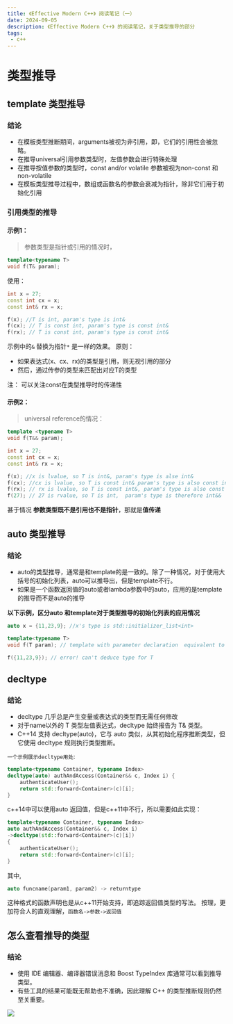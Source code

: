 ```yaml
---
title: 《Effective Modern C++》 阅读笔记（一）
date: 2024-09-05
description: 《Effective Modern C++》 的阅读笔记，关于类型推导的部分
tags:
 - c++
---
```


# 类型推导

## template 类型推导

### 结论
- 在模板类型推断期间，arguments被视为非引用，即，它们的引用性会被忽略。
- 在推导universal引用参数类型时，左值参数会进行特殊处理
- 在推导按值参数的类型时，const and/or volatile 参数被视为non-const 和 non-volatile
- 在模板类型推导过程中，数组或函数名的参数会衰减为指针，除非它们用于初始化引用

### 引用类型的推导
#### 示例1：
> 参数类型是指针或引用的情况时，
```c++
template<typename T> 
void f(T& param);
```
使用：
```c++
int x = 27; 
const int cx = x; 
const int& rx = x;

f(x); //T is int, param's type is int& 
f(cx); // T is const int, param's type is const int& 
f(rx); // T is const int, param's type is const int&
```

示例中的`&` 替换为指针`*` 是一样的效果。
原则：
- 如果表达式(x、cx、rx)的类型是引用，则无视引用的部分
- 然后，通过传参的类型来匹配出对应T的类型

注：  可以关注const在类型推导时的传递性

#### 示例2：
> universal reference的情况：
```c++
template <typename T> 
void f(T&& param); 

int x = 27; 
const int cx = x; 
const int& rx = x;

f(x); //x is lvalue, so T is int&, param's type is alse int& 
f(cx); //cx is lvalue, so T is const int& param's type is also const int& 
f(rx); // rx is lvalue, so T is const int&, param's type is also const int& 
f(27); // 27 is rvalue, so T is int,  param's type is therefore int&&
```

甚于情况 **参数类型既不是引用也不是指针**，那就是**值传递**


## auto 类型推导

### 结论
- auto的类型推导，通常是和template的是一致的。除了一种情况，对于使用大括号的初始化列表，auto可以推导出，但是template不行。
- 如果是一个函数返回值的auto或者lambda参数中的auto，应用的是template的推导而不是auto的推导

**以下示例，区分auto 和template对于类型推导的初始化列表的应用情况**
```c++
auto x = {11,23,9}; //x's type is std::initializer_list<int> 

template<typename T> 
void f(T param); // template with parameter declaration  equivalent to x's declaration 

f({11,23,9}); // error! can't deduce type for T
```



## decltype
### 结论
- decltype 几乎总是产生变量或表达式的类型而无需任何修改
- 对于name以外的 T 类型左值表达式，decltype 始终报告为 T& 类型。
- C++14 支持 decltype(auto)，它与 ​​auto 类似，从其初始化程序推断类型，但它使用 decltype 规则执行类型推断。

`一个示例展示decltype用处`:
```c++
template<typename Container, typename Index> 
decltype(auto) authAndAccess(Container&& c, Index i) { 
	authenticateUser(); 
	return std::forward<Container>(c)[i]; 
}
```
c++14中可以使用auto 返回值，但是c++11中不行，所以需要如此实现：
```c++
template<typename Container, typename Index> 
auto authAndAccess(Container&& c, Index i) 
->decltype(std::forward<Container>(c)[i]) 
{ 
	authenticateUser(); 
	return std::forward<Container>(c)[i]; 
}
```
其中,
```c++
auto funcname(param1, param2) -> returntype
```
这种格式的函数声明也是从c++11开始支持，即追踪返回值类型的写法。 
按理，更加符合人的直观理解，`函数名->参数->返回值`


## 怎么查看推导的类型
### 结论
- 使用 IDE 编辑器、编译器错误消息和 Boost TypeIndex 库通常可以看到推导类型。
- 有些工具的结果可能既无帮助也不准确，因此理解 C++ 的类型推断规则仍然至关重要。

![](/static/blog_pics/effective_modern_cpp.jpg)